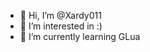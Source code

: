- 👋 Hi, I’m @Xardy011
- 👀 I’m interested in :)
- 🌱 I’m currently learning GLua

<!---
Xardy011/Xardy011 is a ✨ special ✨ repository because its `README.md` (this file) appears on your GitHub profile.
You can click the Preview link to take a look at your changes.
--->
